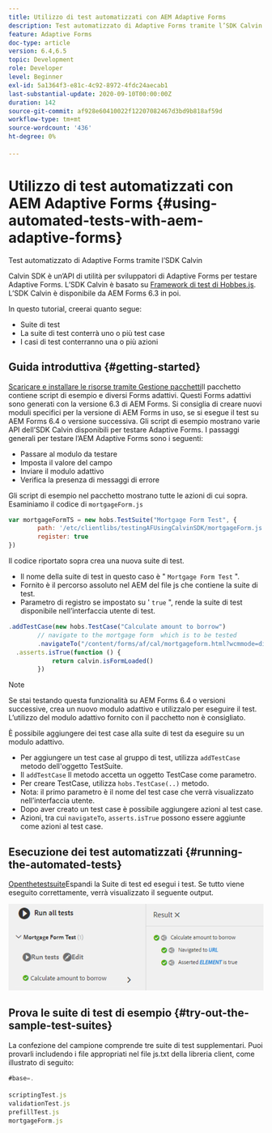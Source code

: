 ```yaml
---
title: Utilizzo di test automatizzati con AEM Adaptive Forms
description: Test automatizzato di Adaptive Forms tramite l’SDK Calvin
feature: Adaptive Forms
doc-type: article
version: 6.4,6.5
topic: Development
role: Developer
level: Beginner
exl-id: 5a1364f3-e81c-4c92-8972-4fdc24aecab1
last-substantial-update: 2020-09-10T00:00:00Z
duration: 142
source-git-commit: af928e60410022f12207082467d3bd9b818af59d
workflow-type: tm+mt
source-wordcount: '436'
ht-degree: 0%

---
```


# Utilizzo di test automatizzati con AEM Adaptive Forms {#using-automated-tests-with-aem-adaptive-forms}

Test automatizzato di Adaptive Forms tramite l’SDK Calvin

Calvin SDK è un’API di utilità per sviluppatori di Adaptive Forms per testare Adaptive Forms. L’SDK Calvin è basato su [Framework di test di Hobbes.js](https://experienceleague.adobe.com/docs/experience-manager-release-information/aem-release-updates/previous-updates/aem-previous-versions.html?lang=it). L’SDK Calvin è disponibile da AEM Forms 6.3 in poi.

In questo tutorial, creerai quanto segue:

* Suite di test
* La suite di test conterrà uno o più test case
* I casi di test conterranno una o più azioni

## Guida introduttiva {#getting-started}

[Scaricare e installare le risorse tramite Gestione pacchetti](assets/testingadaptiveformsusingcalvinsdk1.zip)Il pacchetto contiene script di esempio e diversi Forms adattivi. Questi Forms adattivi sono generati con la versione 6.3 di AEM Forms. Si consiglia di creare nuovi moduli specifici per la versione di AEM Forms in uso, se si esegue il test su AEM Forms 6.4 o versione successiva. Gli script di esempio mostrano varie API dell’SDK Calvin disponibili per testare Adaptive Forms. I passaggi generali per testare l’AEM Adaptive Forms sono i seguenti:

* Passare al modulo da testare
* Imposta il valore del campo
* Inviare il modulo adattivo
* Verifica la presenza di messaggi di errore

Gli script di esempio nel pacchetto mostrano tutte le azioni di cui sopra.
Esaminiamo il codice di `mortgageForm.js`

```javascript
var mortgageFormTS = new hobs.TestSuite("Mortgage Form Test", {
        path: '/etc/clientlibs/testingAFUsingCalvinSDK/mortgageForm.js',
        register: true
})
```

Il codice riportato sopra crea una nuova suite di test.

* Il nome della suite di test in questo caso è &quot; `Mortgage Form Test` &quot;.
* Fornito è il percorso assoluto nel AEM del file js che contiene la suite di test.
* Parametro di registro se impostato su &#39; `true` &quot;, rende la suite di test disponibile nell’interfaccia utente di test.

```javascript
.addTestCase(new hobs.TestCase("Calculate amount to borrow")
        // navigate to the mortgage form  which is to be tested
        .navigateTo("/content/forms/af/cal/mortgageform.html?wcmmode=disabled")
  .asserts.isTrue(function () {
            return calvin.isFormLoaded()
        })
```

>[!NOTE]
>
>Se stai testando questa funzionalità su AEM Forms 6.4 o versioni successive, crea un nuovo modulo adattivo e utilizzalo per eseguire il test. L’utilizzo del modulo adattivo fornito con il pacchetto non è consigliato.

È possibile aggiungere dei test case alla suite di test da eseguire su un modulo adattivo.

* Per aggiungere un test case al gruppo di test, utilizza `addTestCase` metodo dell&#39;oggetto TestSuite.
* Il `addTestCase` Il metodo accetta un oggetto TestCase come parametro.
* Per creare TestCase, utilizza `hobs.TestCase(..)` metodo.
* Nota: il primo parametro è il nome del test case che verrà visualizzato nell’interfaccia utente.
* Dopo aver creato un test case è possibile aggiungere azioni al test case.
* Azioni, tra cui `navigateTo`, `asserts.isTrue` possono essere aggiunte come azioni al test case.

## Esecuzione dei test automatizzati {#running-the-automated-tests}

[Openthetestsuite](http://localhost:4502/libs/granite/testing/hobbes.html)Espandi la Suite di test ed esegui i test. Se tutto viene eseguito correttamente, verrà visualizzato il seguente output.

![calvinsdk](assets/calvinimage.png)

## Prova le suite di test di esempio {#try-out-the-sample-test-suites}

La confezione del campione comprende tre suite di test supplementari. Puoi provarli includendo i file appropriati nel file js.txt della libreria client, come illustrato di seguito:

```javascript
#base=.

scriptingTest.js
validationTest.js
prefillTest.js
mortgageForm.js
```
